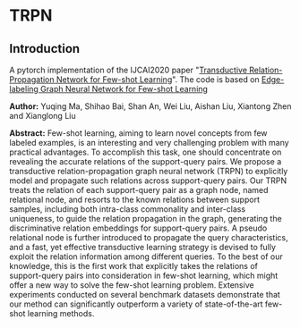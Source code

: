 # TRPN
## Introduction
A pytorch implementation of the IJCAI2020 paper "[Transductive Relation-Propagation Network for Few-shot Learning](https://www.ijcai.org/Proceedings/2020/0112.pdf)". The code is based on [Edge-labeling Graph Neural Network for Few-shot Learning](https://github.com/khy0809/fewshot-egnn)

**Author:** Yuqing Ma, Shihao Bai, Shan An, Wei Liu, Aishan Liu, Xiantong Zhen and Xianglong Liu

**Abstract:** Few-shot learning, aiming to learn novel concepts from few labeled examples, is an interesting and very challenging problem with many practical advantages. To accomplish this task, one should concentrate on revealing the accurate relations of the support-query pairs. We propose a transductive relation-propagation graph neural network (TRPN) to explicitly model and propagate such relations across support-query pairs. Our TRPN treats the relation of each support-query pair as a graph node, named relational node, and resorts to the known relations between support samples, including both intra-class commonality and inter-class uniqueness, to guide the relation propagation in the graph, generating the discriminative relation embeddings for support-query pairs. A pseudo relational node is further introduced to propagate the query characteristics, and a fast, yet effective transductive learning strategy is devised to fully exploit the relation information among different queries. To the best of our knowledge, this is the first work that explicitly takes the relations of support-query pairs into consideration in few-shot learning, which might offer a new way to solve the few-shot learning problem. Extensive experiments conducted on several benchmark datasets demonstrate that our method can significantly outperform a variety of state-of-the-art few-shot learning methods.
